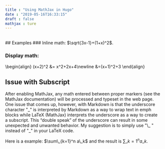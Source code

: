 ```yaml
---
title : "Using MathJax in Hugo"
date : "2019-05-16T16:33:15"
draft : false
mathjax : ture
---
```

<br>
## Examples
### Inline math:
$\sqrt{3x-1}+(1+x)^2$.

### Display math:
\begin{align}
(x+2)^2 &= x^2+2x+4\newline
&=(x+1)^2+3
\end{align}

## Issue with Subscript

After enabling MathJax, any math entered between proper markers (see the MathJax documentation) will be processed and typeset in the web page. One issue that comes up, however, with Markdown is that the underscore character "\_" is interpreted by Markdown as a way to wrap text in emph blocks while LaTeX (MathJax) interprets the underscore as a way to create a subscript. This “double speak” of the underscore can result in some unexpected and unwanted behavior. My suggestion is to simply use "\\_ " instead of "\_" in your LaTeX code.

Here is a example: \$\sum\\_{k=1}^n a\\_k\$ and the result is $\sum\_{k=1}^n a\_k$.
